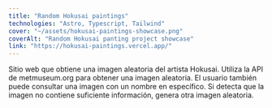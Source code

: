 ```yaml
---
title: "Random Hokusai paintings"
technologies: "Astro, Typescript, Tailwind"
cover: "~/assets/hokusai-paintings-showcase.png"
coverAlt: "Random Hokusai panting project showcase"
link: "https://hokusai-paintings.vercel.app/"
---
```

Sitio web que obtiene una imagen aleatoria del artista Hokusai. Utiliza la API de metmuseum.org para obtener una imagen aleatoria. El usuario también puede consultar una imagen con un nombre en específico. Si detecta que la imagen no contiene suficiente información, genera otra imagen aleatoria.